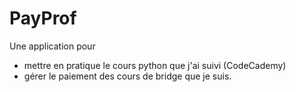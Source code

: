 # PayProf

Une application pour 

- mettre en pratique le cours python que j'ai suivi (CodeCademy)
- gérer le paiement des cours de bridge que je suis.
